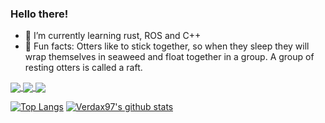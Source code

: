 ### Hello there!

- 🦀 I’m currently learning rust, ROS and C++
- 🦦 Fun facts: Otters like to stick together, so when they sleep they will wrap themselves in seaweed and float together in a group. A group of resting otters is called a raft.

<a href="https://github.com/Verdax97/Syncronino">
  <img align="center" src="https://github-readme-stats.vercel.app/api/pin/?username=Verdax97&theme=vue&repo=Syncronino" />
</a>
<a href="https://github.com/Verdax97/ing-sw-2020-Veronesi-Terzi-Zaffiretti">
  <img align="center" src="https://github-readme-stats.vercel.app/api/pin/?username=Verdax97&theme=vue&repo=ing-sw-2020-Veronesi-Terzi-Zaffiretti" />
</a>
<a href="https://github.com/Verdax97/Pongherillo">
  <img align="center" src="https://github-readme-stats.vercel.app/api/pin/?username=Verdax97&theme=vue&repo=Pongherillo" />
</a>

[![Top Langs](https://github-readme-stats.vercel.app/api/top-langs/?username=Verdax97&theme=vue&show_icons=true&hide=css)](https://github.com/anuraghazra/github-readme-stats)
[![Verdax97's github stats](https://github-readme-stats.vercel.app/api?username=Verdax97&theme=vue&show_icons=true)](https://github.com/anuraghazra/github-readme-stats)
